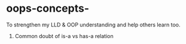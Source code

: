 # oops-concepts-
To strengthen my LLD &amp; OOP understanding and help others learn too.

1. Common doubt of is-a vs has-a relation


